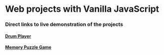# Web projects with Vanilla JavaScript

### Direct links to live demonstration of the projects

#### [Drum Player](https://vikkastiwari.github.io/web-projects/Drum-Player/index.html)

#### [Memory Puzzle Game](https://vikkastiwari.github.io/web-projects/memory-puzzle/index.html)
